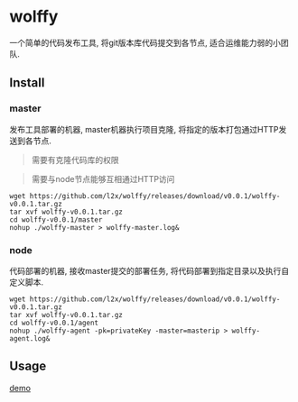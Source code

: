 wolffy
============
一个简单的代码发布工具, 将git版本库代码提交到各节点, 适合运维能力弱的小团队.

## Install

### master

发布工具部署的机器, master机器执行项目克隆, 将指定的版本打包通过HTTP发送到各节点.

> 需要有克隆代码库的权限

> 需要与node节点能够互相通过HTTP访问

```
wget https://github.com/l2x/wolffy/releases/download/v0.0.1/wolffy-v0.0.1.tar.gz 
tar xvf wolffy-v0.0.1.tar.gz
cd wolffy-v0.0.1/master
nohup ./wolffy-master > wolffy-master.log&
```

### node

代码部署的机器, 接收master提交的部署任务, 将代码部署到指定目录以及执行自定义脚本.

```
wget https://github.com/l2x/wolffy/releases/download/v0.0.1/wolffy-v0.0.1.tar.gz 
tar xvf wolffy-v0.0.1.tar.gz
cd wolffy-v0.0.1/agent
nohup ./wolffy-agent -pk=privateKey -master=masterip > wolffy-agent.log&
```

## Usage

[demo]()

